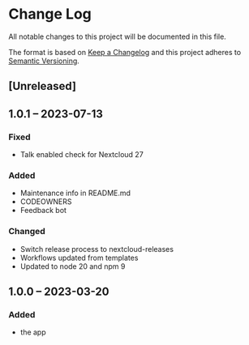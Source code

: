 # Change Log
All notable changes to this project will be documented in this file.

The format is based on [Keep a Changelog](http://keepachangelog.com/)
and this project adheres to [Semantic Versioning](http://semver.org/).

## [Unreleased]

## 1.0.1 – 2023-07-13
### Fixed
- Talk enabled check for Nextcloud 27

### Added
- Maintenance info in README.md
- CODEOWNERS
- Feedback bot

### Changed
- Switch release process to nextcloud-releases
- Workflows updated from templates
- Updated to node 20 and npm 9

## 1.0.0 – 2023-03-20
### Added
* the app
